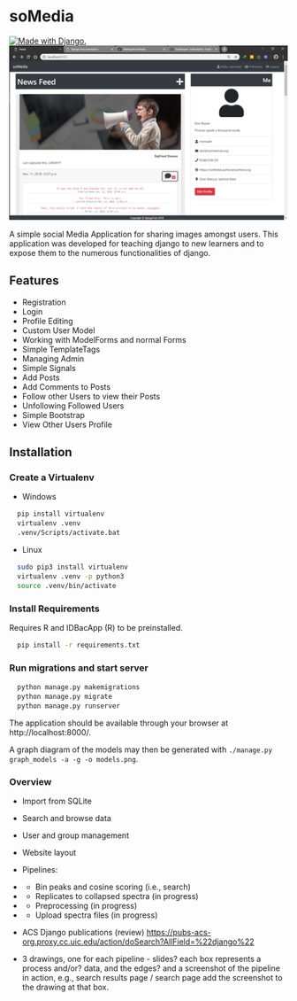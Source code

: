 # soMedia
<a href="http://www.djangoproject.com/"><img src="https://www.djangoproject.com/m/img/badges/djangomade124x25.gif" border="0" alt="Made with Django." title="Made with Django." /></a>
![ScreenShot](/libs/static/images/page-shot.png)

A simple social Media Application for sharing images amongst users. This application was developed for teaching django to new learners and to expose them to the numerous functionalities of django.

## Features
- Registration
- Login
- Profile Editing
- Custom User Model
- Working with ModelForms and normal Forms
- Simple TemplateTags
- Managing Admin
- Simple Signals
- Add Posts
- Add Comments to Posts
- Follow other Users to view their Posts
- Unfollowing Followed Users
- Simple Bootstrap
- View Other Users Profile

## Installation
### Create a Virtualenv
- Windows
```bash
  pip install virtualenv
  virtualenv .venv
  .venv/Scripts/activate.bat
```

- Linux
```bash
  sudo pip3 install virtualenv
  virtualenv .venv -p python3
  source .venv/bin/activate
```

### Install Requirements
Requires R and IDBacApp (R) to be preinstalled.
```bash
  pip install -r requirements.txt
```

### Run migrations and start server
```bash
  python manage.py makemigrations
  python manage.py migrate
  python manage.py runserver
```
The application should be available through your browser at
http://localhost:8000/.

A graph diagram of the models may then be generated with ```./manage.py graph_models -a -g -o models.png```.

### Overview
- Import from SQLite
- Search and browse data
- User and group management 
- Website layout
- Pipelines:
- - Bin peaks and cosine scoring (i.e., search)
- - Replicates to collapsed spectra (in progress)
- - Preprocessing (in progress)
- - Upload spectra files  (in progress)
- ACS Django publications (review) https://pubs-acs-org.proxy.cc.uic.edu/action/doSearch?AllField=%22django%22

- 3 drawings, one for each pipeline - slides?
 each box represents a process and/or? data, and the edges?
 and a screenshot of the pipeline in action, e.g., search results page / search page
  add the screenshot to the drawing at that box.
